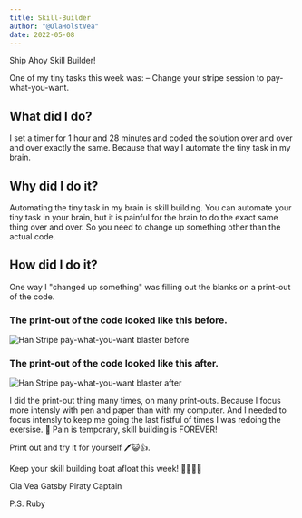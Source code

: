 ```yaml
---
title: Skill-Builder
author: "@OlaHolstVea"
date: 2022-05-08
---
```


Ship Ahoy Skill Builder!

One of my tiny tasks this week was:
– Change your stripe session to pay-what-you-want.

## What did I do?

I set a timer for 1 hour and 28 minutes and coded the solution over and over and over exactly the same. Because that way I automate the tiny task in my brain.

## Why did I do it?

Automating the tiny task in my brain is skill building. You can automate your tiny task in your brain, but it is painful for the brain to do the exact same thing over and over. So you need to change up something other than the actual code.

## How did I do it?

One way I "changed up something" was filling out the blanks on a print-out of the code.

### The print-out of the code looked like this before.

![Han Stripe pay-what-you-want blaster before](email-list-2021-2026/38-week/email_skill_builder_stripe_2.png)

### The print-out of the code looked like this after.

![Han Stripe pay-what-you-want blaster after](email-list-2021-2026/38-week/email_skill_builder_stripe_3.png)

I did the print-out thing many times, on many print-outs. Because I focus more intensly with pen and paper than with my computer. And I needed to focus intensly to keep me going the last fistful of times I was redoing the exersise. 😬 Pain is temporary, skill building is FOREVER!

Print out and try it for yourself 🖊️😺👍.

Keep your skill building boat afloat this week!
🔧⛵🏴‍☠️

Ola Vea
Gatsby Piraty Captain

P.S.
Ruby
